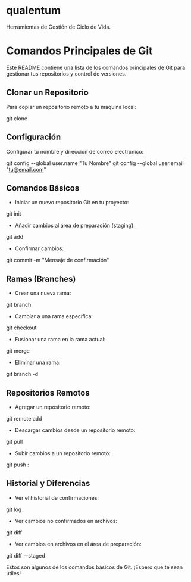 # qualentum

Herramientas de Gestión de Ciclo de Vida.

# Comandos Principales de Git

Este README contiene una lista de los comandos principales de Git para gestionar tus repositorios y control de versiones.

## Clonar un Repositorio

Para copiar un repositorio remoto a tu máquina local:

git clone <URL del repositorio>


## Configuración

Configurar tu nombre y dirección de correo electrónico:

git config --global user.name "Tu Nombre"
git config --global user.email "tu@email.com"


## Comandos Básicos

- Iniciar un nuevo repositorio Git en tu proyecto:

git init


- Añadir cambios al área de preparación (staging):

git add <archivo>


- Confirmar cambios:

git commit -m "Mensaje de confirmación"


## Ramas (Branches)

- Crear una nueva rama:

git branch <nombre-de-rama>


- Cambiar a una rama específica:

git checkout <nombre-de-rama>


- Fusionar una rama en la rama actual:

git merge <nombre-de-rama>


- Eliminar una rama:

git branch -d <nombre-de-rama>


## Repositorios Remotos

- Agregar un repositorio remoto:

git remote add <nombre-remoto> <URL-del-remoto>


- Descargar cambios desde un repositorio remoto:

git pull <nombre-remoto> <rama-remota>


- Subir cambios a un repositorio remoto:

git push <nombre-remoto> <rama-local>:<rama-remota>


## Historial y Diferencias

- Ver el historial de confirmaciones:

git log


- Ver cambios no confirmados en archivos:

git diff


- Ver cambios en archivos en el área de preparación:

git diff --staged


Estos son algunos de los comandos básicos de Git. ¡Espero que te sean útiles!

